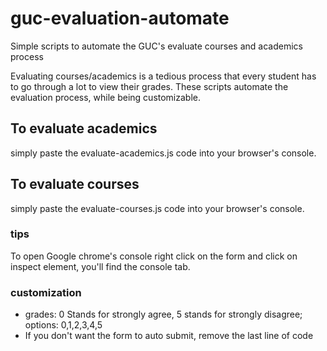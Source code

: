 # guc-evaluation-automate
Simple scripts to automate the GUC's evaluate courses and academics process

Evaluating courses/academics is a tedious process that every student has to go through a lot to view their grades.
These scripts automate the evaluation process, while being customizable.

## To evaluate academics
simply paste the evaluate-academics.js code into your browser's console.

## To evaluate courses
simply paste the evaluate-courses.js code into your browser's console.

### tips
To open Google chrome's console right click on the form and click on inspect element, you'll find the console tab.

### customization
- grades: 0 Stands for strongly agree, 5 stands for strongly disagree; options: 0,1,2,3,4,5
- If you don't want the form to auto submit, remove the last line of code
